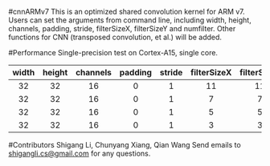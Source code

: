 #cnnARMv7
This is an optimized shared convolution kernel for ARM v7. Users can set the arguments from command line, including width, height, channels, padding, stride, filterSizeX, filterSizeY and numfilter.
Other functions for CNN (transposed convolution, et al.) will be added.

#Performance
Single-precision test on Cortex-A15, single core.

| width | height | channels | padding | stride | filterSizeX | filterSizeY | numfilter | GFLOPS |
|:-----:|:------:|:--------:|:-------:|:------:|:-----------:|:-----------:|:---------:|:------:|
|  32  |  32  |  16  |  0  |  1  |  11  |  11  |  128  | 9.809 |
|  32  |  32  |  16  |  0  |  1  |  7  |  7  |  128  | 9.599 |
|  32  |  32  |  16  |  0  |  1  |  5  |  5  |  128  | 9.289 |
|  32  |  32  |  16  |  0  |  1  |  3  |  3  |  128  | 8.868 |


#Contributors
Shigang Li, Chunyang Xiang, Qian Wang
Send emails to shigangli.cs@gmail.com for any questions. 
